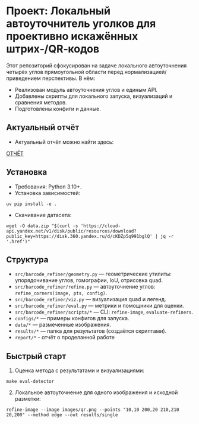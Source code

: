# Проект: Локальный автоуточнитель уголков для проективно искажённых штрих‑/QR‑кодов

Этот репозиторий сфокусирован на задаче локального автоуточнения четырёх углов прямоугольной области перед нормализацией/приведением перспективы. В нём:

- Реализован модуль автоуточнения углов и единым API.
- Добавлены скрипты для локального запуска, визуализаций и сравнения методов.
- Подготовлены конфиги и данные.

## Актуальный отчёт
- Актуальный отчёт можно найти здесь:

[ОТЧЁТ](https://github.com/pichlex/mipt2025s-pichugin-a-d/blob/main/report/report.pdf)

## Установка

- Требования: Python 3.10+.
- Установка зависимостей:

```
uv pip install -e .
```

- Скачивание датасета:
```
wget -O data.zip "$(curl -s 'https://cloud-api.yandex.net/v1/disk/public/resources/download?public_key=https://disk.360.yandex.ru/d/cKDZp5q991bglQ' | jq -r '.href')"

```

## Структура

- `src/barcode_refiner/geometry.py` — геометрические утилиты: упорядочивание углов, гомографии, IoU, отрисовка quad.
- `src/barcode_refiner/refine.py` — автоуточнение углов: `refine_corners(image, pts, config)`.
- `src/barcode_refiner/viz.py` — визуализация quad и легенд.
- `src/barcode_refiner/eval.py` — метрики и помощники для оценки.
- `src/barcode_refiner/scripts/*` — CLI: `refine-image`, `evaluate-refiners`.
- `configs/*` — примеры конфигов для запуска.
- `data/*` — размеченные изображения.
- `results/*` — папка для результатов (создаётся скриптами).
- `report/*` - отчёт о проделанной работе

## Быстрый старт

1) Оценка метода с результатами и визуализациями:

```
make eval-detector
```

2) Локальное автоуточнение для одного изображения и исходной разметки:

```
refine-image --image images/qr.png --points "10,10 200,20 210,210 20,200" --method edge --out results/single
```
